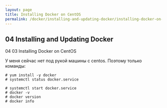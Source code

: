 ```yaml
---
layout: page
title: Installing Docker on CentOS
permalink: /docker/installing-and-updating-docker/installing-docker-on-centos/
---
```



## 04 Installing and Updating Docker

04 03 Installing Docker on CentOS

У меня сейчас нет под рукой машины с centos. Поэтому только команды:

    # yum install -y docker
    # systemctl status docker.service

    # systemctl start docker.service
    # docker -v
    # docker version
    # docker info
